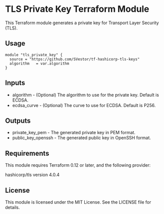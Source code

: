 # TLS Private Key Terraform Module

This Terraform module generates a private key for Transport Layer Security (TLS).

## Usage

```hcl
module "tls_private_key" {
  source = "https://github.com/SVestor/tf-hashicorp-tls-keys"
  algorithm   = var.algorithm
}
```
## Inputs
- algorithm - (Optional) The algorithm to use for the private key. Default is ECDSA.
- ecdsa_curve - (Optional) The curve to use for ECDSA. Default is P256.

## Outputs
- private_key_pem - The generated private key in PEM format.
- public_key_openssh - The generated public key in OpenSSH format.

## Requirements
This module requires Terraform 0.12 or later, and the following provider:

hashicorp/tls version 4.0.4

## License
This module is licensed under the MIT License. See the LICENSE file for details.
